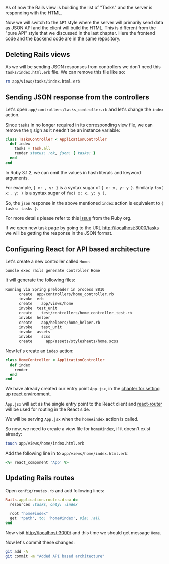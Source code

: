 As of now the Rails view is building the list of "Tasks" and the server is
responding with the HTML.

Now we will switch to the `API` style where the server will primarily send data
as JSON API and the client will build the HTML. This is different from the "pure
API" style that we discussed in the last chapter. Here the frontend code and the
backend code are in the same repository.

## Deleting Rails views

As we will be sending JSON responses from controllers we don't need this
`tasks/index.html.erb` file. We can remove this file like so:

```bash
rm app/views/tasks/index.html.erb
```

## Sending JSON response from the controllers

Let's open `app/controllers/tasks_controller.rb` and let's change the `index`
action.

Since `tasks` in no longer required in its corresponding view file, we can
remove the `@` sign as it needn't be an instance variable:

```ruby {3,4}
class TasksController < ApplicationController
  def index
    tasks = Task.all
    render status: :ok, json: { tasks: }
  end
end
```

In Ruby 3.1.2, we can omit the values in hash literals and keyword arguments.

For example, `{ x: , y: }` is a syntax sugar of `{ x: x, y: y }`. Similarly
`foo( x:, y: )` is a syntax sugar of `foo( x: x, y: y )`.

So, the `json` response in the above mentioned `index` action is equivalent to
`{ tasks: tasks }`.

For more details please refer to this
[issue](https://bugs.ruby-lang.org/issues/14579) from the Ruby org.

If we open new task page by going to the URL
[http://localhost:3000/tasks](http://localhost:3000/tasks) we will be getting
the response in the JSON format.

## Configuring React for API based architecture

Let's create a new controller called `Home`:

```bash
bundle exec rails generate controller Home
```

It will generate the following files:

```bash
Running via Spring preloader in process 8810
      create  app/controllers/home_controller.rb
      invoke  erb
      create    app/views/home
      invoke  test_unit
      create    test/controllers/home_controller_test.rb
      invoke  helper
      create    app/helpers/home_helper.rb
      invoke    test_unit
      invoke  assets
      invoke    scss
      create      app/assets/stylesheets/home.scss
```

Now let's create an `index` action:

```ruby {2,3,4}
class HomeController < ApplicationController
  def index
    render
  end
end
```

We have already created our entry point `App.jsx`, in the
[chapter for setting up react environment](https://bigbinary.com/learn-rubyonrails-book/setting-up-react-environment).

`App.jsx` will act as the single entry point to the React client and
[react-router](https://reactrouter.com/) will be used for routing in the React
side.

We will be serving `App.jsx` when the `home#index` action is called.

So now, we need to create a view file for `home#index`, if it doesn't exist
already:

```bash
touch app/views/home/index.html.erb
```

Add the following line in to `app/views/home/index.html.erb`:

```ruby
<%= react_component 'App' %>
```

## Updating Rails routes

Open `config/routes.rb` and add following lines:

```ruby {}
Rails.application.routes.draw do
  resources :tasks, only: :index

  root "home#index"
  get '*path', to: 'home#index', via: :all
end
```

Now visit [http://localhost:3000/](http://localhost:3000/) and this time we
should get message `Home`.

Now let's commit these changes:

```bash
git add -A
git commit -m "Added API based architecture"
```
